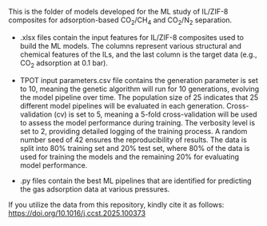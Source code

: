 This is the folder of models developed for the ML study of IL/ZIF-8 composites for adsorption-based CO<sub>2</sub>/CH<sub>4</sub> and CO<sub>2</sub>/N<sub>2</sub> separation.

- .xlsx files contain the input features for IL/ZIF-8 composites used to build the ML models. The columns represent various structural and chemical features of the ILs, and the last column is the target data (e.g., CO<sub>2</sub> adsorption at 0.1 bar).

- TPOT input parameters.csv file contains the generation parameter is set to 10, meaning the genetic algorithm will run for 10 generations, evolving the model pipeline over time. The population size of 25 indicates that 25 different model pipelines will be evaluated in each generation. Cross-validation (cv) is set to 5, meaning a 5-fold cross-validation will be used to assess the model performance during training. The verbosity level is set to 2, providing detailed logging of the training process. A random number seed of 42 ensures the reproducibility of results. The data is split into 80% training set and 20% test set, where 80% of the data is used for training the models and the remaining 20% for evaluating model performance.

- .py files contain the best ML pipelines that are identified for predicting the gas adsorption data at various pressures.

If you utilize the data from this repository, kindly cite it as follows: https://doi.org/10.1016/j.ccst.2025.100373
